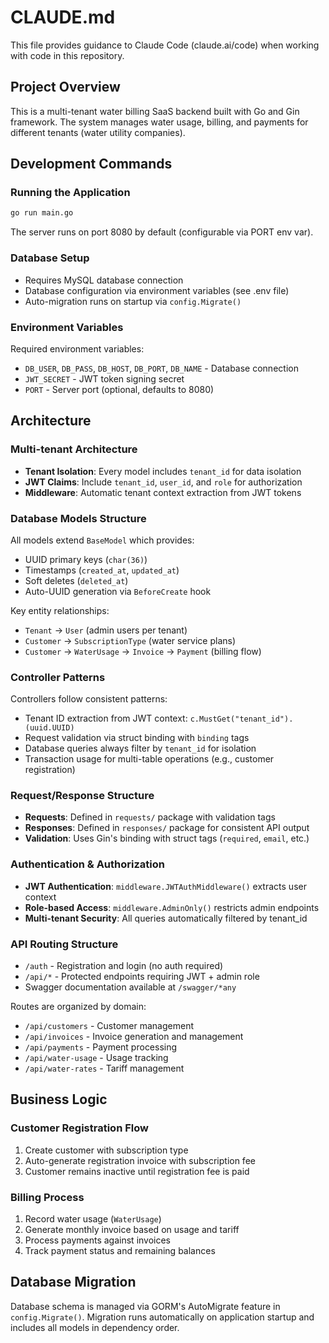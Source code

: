 # CLAUDE.md

This file provides guidance to Claude Code (claude.ai/code) when working with code in this repository.

## Project Overview
This is a multi-tenant water billing SaaS backend built with Go and Gin framework. The system manages water usage, billing, and payments for different tenants (water utility companies).

## Development Commands

### Running the Application
```bash
go run main.go
```
The server runs on port 8080 by default (configurable via PORT env var).

### Database Setup
- Requires MySQL database connection
- Database configuration via environment variables (see .env file)
- Auto-migration runs on startup via `config.Migrate()`

### Environment Variables
Required environment variables:
- `DB_USER`, `DB_PASS`, `DB_HOST`, `DB_PORT`, `DB_NAME` - Database connection
- `JWT_SECRET` - JWT token signing secret
- `PORT` - Server port (optional, defaults to 8080)

## Architecture

### Multi-tenant Architecture
- **Tenant Isolation**: Every model includes `tenant_id` for data isolation
- **JWT Claims**: Include `tenant_id`, `user_id`, and `role` for authorization
- **Middleware**: Automatic tenant context extraction from JWT tokens

### Database Models Structure
All models extend `BaseModel` which provides:
- UUID primary keys (`char(36)`)
- Timestamps (`created_at`, `updated_at`)
- Soft deletes (`deleted_at`)
- Auto-UUID generation via `BeforeCreate` hook

Key entity relationships:
- `Tenant` → `User` (admin users per tenant)
- `Customer` → `SubscriptionType` (water service plans)
- `Customer` → `WaterUsage` → `Invoice` → `Payment` (billing flow)

### Controller Patterns
Controllers follow consistent patterns:
- Tenant ID extraction from JWT context: `c.MustGet("tenant_id").(uuid.UUID)`
- Request validation via struct binding with `binding` tags
- Database queries always filter by `tenant_id` for isolation
- Transaction usage for multi-table operations (e.g., customer registration)

### Request/Response Structure
- **Requests**: Defined in `requests/` package with validation tags
- **Responses**: Defined in `responses/` package for consistent API output
- **Validation**: Uses Gin's binding with struct tags (`required`, `email`, etc.)

### Authentication & Authorization
- **JWT Authentication**: `middleware.JWTAuthMiddleware()` extracts user context
- **Role-based Access**: `middleware.AdminOnly()` restricts admin endpoints
- **Multi-tenant Security**: All queries automatically filtered by tenant_id

### API Routing Structure
- `/auth` - Registration and login (no auth required)
- `/api/*` - Protected endpoints requiring JWT + admin role
- Swagger documentation available at `/swagger/*any`

Routes are organized by domain:
- `/api/customers` - Customer management
- `/api/invoices` - Invoice generation and management
- `/api/payments` - Payment processing
- `/api/water-usage` - Usage tracking
- `/api/water-rates` - Tariff management

## Business Logic

### Customer Registration Flow
1. Create customer with subscription type
2. Auto-generate registration invoice with subscription fee
3. Customer remains inactive until registration fee is paid

### Billing Process
1. Record water usage (`WaterUsage`)
2. Generate monthly invoice based on usage and tariff
3. Process payments against invoices
4. Track payment status and remaining balances

## Database Migration
Database schema is managed via GORM's AutoMigrate feature in `config.Migrate()`. Migration runs automatically on application startup and includes all models in dependency order.